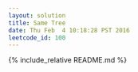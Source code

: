 ```yaml
---
layout: solution
title: Same Tree
date: Thu Feb  4 10:18:28 PST 2016
leetcode_id: 100
---
```

{% include_relative README.md %}
